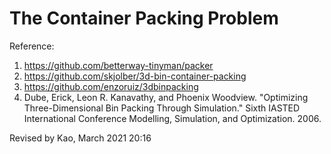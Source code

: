 # The Container Packing Problem

Reference:
1) https://github.com/betterway-tinyman/packer
2) https://github.com/skjolber/3d-bin-container-packing
3) https://github.com/enzoruiz/3dbinpacking
4) Dube, Erick, Leon R. Kanavathy, and Phoenix Woodview. "Optimizing Three-Dimensional Bin Packing Through Simulation." Sixth IASTED International Conference Modelling, Simulation, and Optimization. 2006.

Revised by Kao, March 2021 20:16